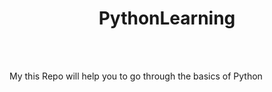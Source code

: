 <h1 style="text-align:center">PythonLearning</h1> <br><br>
<p>My this  Repo will help you to go through the basics of Python</p>
